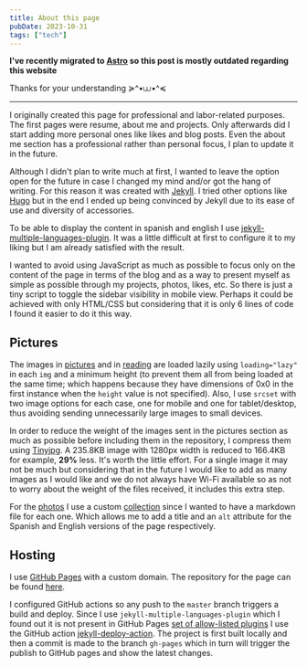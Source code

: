 ```yaml
---
title: About this page
pubDate: 2023-10-31
tags: ["tech"]
---
```


**I've recently migrated to [Astro](https://astro.build/) so this post is mostly outdated regarding this website**

Thanks for your understanding ≽^•⩊•^≼
___

I originally created this page for professional and labor-related purposes. The first pages were resume, about me and projects. Only afterwards did I start adding more personal ones like likes and blog posts. Even the about me section has a professional rather than personal focus, I plan to update it in the future.

Although I didn't plan to write much at first, I wanted to leave the option open for the future in case I changed my mind and/or got the hang of writing. For this reason it was created with [Jekyll](https://jekyllrb.com/). I tried other options like [Hugo](https://gohugo.io/) but in the end I ended up being convinced by Jekyll due to its ease of use and diversity of accessories.

To be able to display the content in spanish and english I use [jekyll-multiple-languages-plugin](https://github.com/kurtsson/jekyll-multiple-languages-plugin). It was a little difficult at first to configure it to my liking but I am already satisfied with the result.

I wanted to avoid using JavaScript as much as possible to focus only on the content of the page in terms of the blog and as a way to present myself as simple as possible through my projects, photos, likes, etc. So there is just a tiny script to toggle the sidebar visibility in mobile view. Perhaps it could be achieved with only HTML/CSS but considering that it is only 6 lines of code I found it easier to do it this way.

## Pictures

The images in [pictures](/pictures) and in [reading](/reading) are loaded lazily using `loading="lazy"` in each `img` and a minimum height (to prevent them all from being loaded at the same time; which happens because they have dimensions of 0x0 in the first instance when the `height` value is not specified). Also, I use `srcset` with two image options for each case, one for mobile and one for tablet/desktop, thus avoiding sending unnecessarily large images to small devices.

In order to reduce the weight of the images sent in the pictures section as much as possible before including them in the repository, I compress them using [Tinyjpg](https://tinyjpg.com/). A 235.8KB image with 1280px width is reduced to 166.4KB for example, **29%** less. It's worth the little effort. For a single image it may not be much but considering that in the future I would like to add as many images as I would like and we do not always have Wi-Fi available so as not to worry about the weight of the files received, it includes this extra step.

For the [photos](/es/photos) I use a custom [collection](https://jekyllrb.com/docs/collections/) since I wanted to have a markdown file for each one. Which allows me to add a title and an `alt` attribute for the Spanish and English versions of the page respectively.

## Hosting

I use [GitHub Pages](https://pages.github.com/) with a custom domain. The repository for the page can be found [here](https://github.com/lezojeda/luz-ojeda.github.io).

I configured GitHub actions so any push to the `master` branch triggers a build and deploy. Since I use `jekyll-multiple-languages-plugin` which I found out it is not present in GitHub Pages [set of allow-listed plugins](https://pages.github.com/versions/) I use the GitHub action [jekyll-deploy-action](https://github.com/jeffreytse/jekyll-deploy-action). The project is first built locally and then a commit is made to the branch `gh-pages` which in turn will trigger the publish to GitHub pages and show the latest changes.
